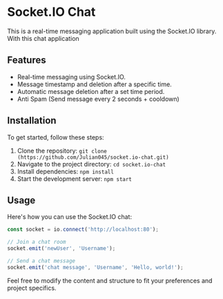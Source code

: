 # Socket.IO Chat

 This is a real-time messaging application built using the Socket.IO library. With this chat application

## Features

- Real-time messaging using Socket.IO.
- Message timestamp and deletion after a specific time.
- Automatic message deletion after a set time period.
- Anti Spam (Send message every 2 seconds + cooldown)

## Installation

To get started, follow these steps:

1. Clone the repository: `git clone (https://github.com/Julian045/socket.io-chat.git)`
2. Navigate to the project directory: `cd socket.io-chat`
3. Install dependencies: `npm install`
4. Start the development server: `npm start`

## Usage

Here's how you can use the Socket.IO chat:

```javascript
const socket = io.connect('http://localhost:80');

// Join a chat room
socket.emit('newUser', 'Username');

// Send a chat message
socket.emit('chat message', 'Username', 'Hello, world!');
```

Feel free to modify the content and structure to fit your preferences and project specifics.
